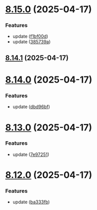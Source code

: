 # [8.15.0](https://github.com/msobiecki/eslint-config/compare/v8.14.1...v8.15.0) (2025-04-17)


### Features

* update ([f1bf00d](https://github.com/msobiecki/eslint-config/commit/f1bf00d07c0c0dc2ac1e72a501e1817b54c69aa8))
* update ([385739a](https://github.com/msobiecki/eslint-config/commit/385739af1c3614782c288377d61e5944c7bad084))



## [8.14.1](https://github.com/msobiecki/eslint-config/compare/v8.14.0...v8.14.1) (2025-04-17)



# [8.14.0](https://github.com/msobiecki/eslint-config/compare/v8.13.0...v8.14.0) (2025-04-17)


### Features

* update ([dbd96bf](https://github.com/msobiecki/eslint-config/commit/dbd96bfe78588c6311bf591e2c3db3941657c20b))



# [8.13.0](https://github.com/msobiecki/eslint-config/compare/v8.12.0...v8.13.0) (2025-04-17)


### Features

* update ([7e97251](https://github.com/msobiecki/eslint-config/commit/7e97251219f41aa48837d88a5da5c969097d2e5f))



# [8.12.0](https://github.com/msobiecki/eslint-config/compare/v8.11.0...v8.12.0) (2025-04-17)


### Features

* update ([ba333fb](https://github.com/msobiecki/eslint-config/commit/ba333fb53094e550ceecb0e3552b4e3605ad221a))



